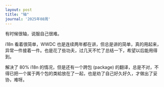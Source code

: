 ```yaml
---
layout: post
title: "轴"
journal: '2025年08周'
---
```


有时候很轴，说服自己很难。

i18n 看着很简单，WWDC 也是连续两年都在讲，但总是讲的简单，真的用起来，异常一件接着一件。也是花了些功夫，过几天不忙了总结一下，希望以后能用得到。

解决了 80% i18n 的情况，但是还有一个跨包 (package) 的翻译，总是不对，不得已把一个属于两个包的类給放在了一起，也是劝了自己好久好久，才做出了妥协，难呀。
